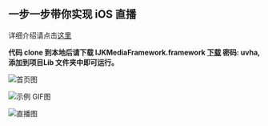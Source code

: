 ## 一步一步带你实现 iOS 直播

详细介绍请点击[这里](http://kangbingbing.com/iOS%E7%9B%B4%E6%92%AD-Demo/)

**代码 clone 到本地后请下载 IJKMediaFramework.framework [下载](https://pan.baidu.com/s/1gf1RJUz)  密码: uvha, 添加到项目Lib 文件夹中即可运行。**


![首页图](https://ws1.sinaimg.cn/large/9e1008a3ly1fe2pmi0vwwj20cr0lh130.jpg)


![示例 GIF图](http://ww1.sinaimg.cn/large/9e1008a3ly1fe5tof66oqg20ab0ifkjn.gif)



![直播图](https://ws1.sinaimg.cn/large/9e1008a3ly1fe3kmv2n5kj20ae0ik4bl.jpg)


